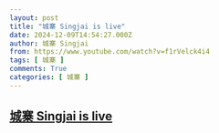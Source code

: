 ```yaml
---
layout: post
title: "城寨 Singjai is live"
date: 2024-12-09T14:54:27.000Z
author: 城寨 Singjai
from: https://www.youtube.com/watch?v=f1rVelck4i4
tags: [ 城寨 ]
comments: True
categories: [ 城寨 ]
---
```

<!--1733756067000-->
[城寨 Singjai is live](https://www.youtube.com/watch?v=f1rVelck4i4)
------

<div>

</div>
